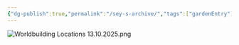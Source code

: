 ```yaml
---
{"dg-publish":true,"permalink":"/sey-s-archive/","tags":["gardenEntry"]}
---
```




![Worldbuilding Locations 13.10.2025.png](/img/user/Images/Worldbuilding%20Locations%2013.10.2025.png)